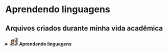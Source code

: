 # Aprendendo linguagens

## Arquivos criados durante minha vida acadêmica
<details>
	<summary>
		<b>
			<img src="Assets/img/aprendendo.png" width="25px"/>
			Aprendendo linguagens
		</b>
	</summary>
	<details style="margin-left:10%">
		<summary>
			<b> 
				<img src="Assets/img/c.png" width="25px"/>
				Aprendendo C
			</b>
		</summary>
		<a href="https://github.com/GuilhermeAmarilho/Arquivos/blob/master/AprendendoLinguagens/C/Exercicios_basicos/exercicios_basicos.c" style="margin-left:15%">Exercícios básicos</a>
		<br>
		<a href="https://github.com/GuilhermeAmarilho/Arquivos/blob/master/AprendendoLinguagens/C/Matriz_e_Vetor/exercicios_matrizes_vetores.c" style="margin-left:15%">Matrizes e vetores</a>
		<br>
		<a href="https://github.com/GuilhermeAmarilho/Arquivos/blob/master/AprendendoLinguagens/C/Numero_random/exercicio_random.c" style="margin-left:15%">Números randomicos</a>
		<br>
		<a href="https://github.com/GuilhermeAmarilho/Arquivos/blob/master/AprendendoLinguagens/C/Registros/exercicio_carro_sem_ponteiro.c" style="margin-left:15%">Registros</a>
		<br>
		<a href="https://github.com/GuilhermeAmarilho/Arquivos/blob/master/AprendendoLinguagens/C/Registro_ponteiro/exercicio_escola_Ponteiro.c" style="margin-left:15%">Ponteiro</a>
		<br>
		<a href="https://github.com/GuilhermeAmarilho/Arquivos/blob/master/AprendendoLinguagens/C/Projeto_Trade/trade.c" style="margin-left:15%">Projeto Trade</a>
		<br>
		<a href="https://github.com/GuilhermeAmarilho/Arquivos/blob/master/AprendendoLinguagens/C/Projeto_aproximacao_MonteCarlo/RELAT%C3%93RIO%20DE%20TRABALHO%20FINAL.c" style="margin-left:15%">Projeto aproximacao MonteCarlo</a>
		<br>
		<a href="" style="margin-left:15%"></a>
		<br>
	</details>
	<details style="margin-left:10%">
		<summary>
			<b> 
				<img src="Assets/img/github.png" width="25px"/>
				Aprendendo GIT - GITHUB
			</b>
		</summary>
		<a href="https://github.com/GuilhermeAmarilho/Arquivos/blob/master/AprendendoLinguagens/GIT-GITHUB/Comandos_Git.mkd" style="margin-left:15%">Comandos</a>
		<br>
	</details>
	<details style="margin-left:10%">
		<summary>
			<b> 
				<img src="Assets/img/java.png" width="25px"/>
				Aprendendo Java
			</b>
		</summary>
		<a href="https://github.com/GuilhermeAmarilho/Arquivos/blob/master/AprendendoLinguagens/Java/Vetores/Vetores.java" style="margin-left:15%">Vetores</a>
		<br>
		<a href="https://github.com/GuilhermeAmarilho/Arquivos/blob/master/AprendendoLinguagens/Java/Listas/listas.java" style="margin-left:15%">Listas</a>
		<br>
		<a href="https://github.com/GuilhermeAmarilho/Arquivos/blob/master/AprendendoLinguagens/Java/HashMap/hashMap.java" style="margin-left:15%">HashMap</a>
		<br>
		<a href="https://github.com/GuilhermeAmarilho/Arquivos/tree/master/AprendendoLinguagens/Java/Objetos" style="margin-left:15%">Orientação a objetos</a>
		<br>
		<a href="https://github.com/GuilhermeAmarilho/Arquivos/blob/master/AprendendoLinguagens/Java/Registros/registros.java" style="margin-left:15%">Registros</a>
		<br>
		<a href="https://github.com/GuilhermeAmarilho/Arquivos/blob/master/AprendendoLinguagens/Java/Heranca/Principal.java" style="margin-left:15%">Heranças</a>
		<br>
		<a href="https://github.com/GuilhermeAmarilho/Arquivos/tree/master/AprendendoLinguagens/Java/Associacao_classes" style="margin-left:15%">Associação entre classes</a>
		<br>
		<a href="https://github.com/GuilhermeAmarilho/Arquivos/tree/master/AprendendoLinguagens/Java/Classe_abstrata_polimorfismo" style="margin-left:15%">Polimorfismo e abstração</a>
		<br>
		<a href="https://github.com/GuilhermeAmarilho/Arquivos/blob/master/AprendendoLinguagens/Java/Conexao_BD/App.java" style="margin-left:15%">Java com Banco de Dados</a>
		<br>
		<a href="https://github.com/GuilhermeAmarilho/Arquivos/blob/master/AprendendoLinguagens/Java/Interface_grafica_JSwing/main/Principal.java" style="margin-left:15%">Interfaces gráficas</a>
		<br>
	</details>
	<details style="margin-left:10%">
		<summary>
			<b> 
				<img src="Assets/img/htmlcss.png" width="25px"/>
				Aprendendo HTML e CSS
			</b>
		</summary>
		<a href="https://github.com/GuilhermeAmarilho/Arquivos/tree/master/AprendendoLinguagens/Html-Css/Botoes_animado" style="margin-left:15%">Botoes animado</a>
		<a href="https://guilhermeamarilho.github.io/Arquivos/AprendendoLinguagens/Html-Css/Botoes_animado/" style="margin-left:15%">Demo</a>
		<br>
		<a href="https://github.com/GuilhermeAmarilho/Arquivos/tree/master/AprendendoLinguagens/Html-Css/Carousel" style="margin-left:15%">Carrossel de imagens</a>
		<a href="https://guilhermeamarilho.github.io/Arquivos/AprendendoLinguagens/Html-Css/Carousel/" style="margin-left:15%">Demo</a>
		<br>
		<a href="https://github.com/GuilhermeAmarilho/Arquivos/tree/master/AprendendoLinguagens/Html-Css/Carregamento_neon" style="margin-left:15%">Carregamento neon</a>
		<a href="https://guilhermeamarilho.github.io/Arquivos/AprendendoLinguagens/Html-Css/Carregamento_neon/" style="margin-left:15%">Demo</a>
		<br>
		<a href="https://github.com/GuilhermeAmarilho/Arquivos/tree/master/AprendendoLinguagens/Html-Css/Carrossel_Imagens" style="margin-left:15%">Carrossel de imagens automático</a>
		<a href="https://guilhermeamarilho.github.io/Arquivos/AprendendoLinguagens/Html-Css/Carrossel_Imagens" style="margin-left:15%">Demo</a>
		<br>
		<a href="https://github.com/GuilhermeAmarilho/Arquivos/tree/master/AprendendoLinguagens/Html-Css/Cartao_flutuante/" style="margin-left:15%">Cartão flutuante</a>
		<a href="https://guilhermeamarilho.github.io/Arquivos/AprendendoLinguagens/Html-Css/Cartao_flutuante/" style="margin-left:15%">Demo</a>
		<br>
		<a href="https://github.com/GuilhermeAmarilho/Arquivos/tree/master/AprendendoLinguagens/Html-Css/Home_netflix" style="margin-left:15%">Home Netflix</a>
		<a href="https://guilhermeamarilho.github.io/Arquivos/AprendendoLinguagens/Html-Css/Home_netflix" style="margin-left:15%">Demo</a>
		<br>
		<a href="https://github.com/GuilhermeAmarilho/Arquivos/tree/master/AprendendoLinguagens/Html-Css/guilhermeamarilho.github.io" style="margin-left:15%">Primeiro portifólio</a>
		<a href="https://guilhermeamarilho.github.io/Arquivos/AprendendoLinguagens/Html-Css/guilhermeamarilho.github.io" style="margin-left:15%">Demo</a>
		<br>
		<a href="https://github.com/GuilhermeAmarilho/Arquivos/tree/master/AprendendoLinguagens/Html-Css/Navbar_dropOptions" style="margin-left:15%">Navbar com drop</a>
		<a href="https://guilhermeamarilho.github.io/Arquivos/AprendendoLinguagens/Html-Css/Navbar_dropOptions" style="margin-left:15%">Demo</a>
		<br>
		<a href="https://github.com/GuilhermeAmarilho/Arquivos/tree/master/AprendendoLinguagens/Html-Css/Projeto_responsivo_cinema" style="margin-left:15%">Projeto responsivo cinema</a>
		<a href="https://guilhermeamarilho.github.io/Arquivos/AprendendoLinguagens/Html-Css/Projeto_responsivo_cinema" style="margin-left:15%">Demo</a>
		<br>
		<a href="https://github.com/GuilhermeAmarilho/Arquivos/tree/master/AprendendoLinguagens/Html-Css/Seletor_de_cores" style="margin-left:15%">Seletor de cores</a>
		<a href="https://guilhermeamarilho.github.io/Arquivos/AprendendoLinguagens/Html-Css/Seletor_de_cores" style="margin-left:15%">Demo</a>
		<br>
		<a href="https://github.com/GuilhermeAmarilho/Arquivos/tree/master/AprendendoLinguagens/Html-Css/Social_icon_glass" style="margin-left:15%">Cartão social vitrificado</a>
		<a href="https://guilhermeamarilho.github.io/Arquivos/AprendendoLinguagens/Html-Css/Social_icon_glass" style="margin-left:15%">Demo</a>
		<br>
		<a href="https://github.com/GuilhermeAmarilho/Arquivos/tree/master/AprendendoLinguagens/Html-Css/Texto_3d" style="margin-left:15%">Texto 3d</a>
		<a href="https://guilhermeamarilho.github.io/Arquivos/AprendendoLinguagens/Html-Css/Texto_3d" style="margin-left:15%">Demo</a>
		<br>
	</details>
	<details style="margin-left:10%">
		<summary>
			<b> 
				<img src="Assets/img/jquery.png" width="25px"/>
				Aprendendo JQuery
			</b>
		</summary>
		<a href="https://github.com/GuilhermeAmarilho/Arquivos/blob/master/AprendendoLinguagens/Jquery/Get_Starter/Funcao_base.js" style="margin-left:15%">Introdução</a>
		<br>
		<a href="https://github.com/GuilhermeAmarilho/Arquivos/blob/master/AprendendoLinguagens/Jquery/Imprimindo_mensagem/jquery/impressao.js" style="margin-left:15%">Imprimindo mensagem</a>
		<br>
		<a href="https://github.com/GuilhermeAmarilho/Arquivos/blob/master/AprendendoLinguagens/Jquery/Animando_div/index.html" style="margin-left:15%">Animações básicas</a>
		<br>
		<a href="https://github.com/GuilhermeAmarilho/Arquivos/blob/master/AprendendoLinguagens/Jquery/Manipulacao_eventos/index.html" style="margin-left:15%">Manipulação de eventos</a>
		<br>
		<a href="https://github.com/GuilhermeAmarilho/Arquivos/blob/master/AprendendoLinguagens/Jquery/Exemplo_json/Exemplo_dados_artistas.js" style="margin-left:15%">Exemplos de JSON</a>
		<br>
		<a href="https://github.com/GuilhermeAmarilho/Arquivos/blob/master/AprendendoLinguagens/Jquery/Carregando_JSon/index.html" style="margin-left:15%">Carregar JSON com JQuery</a>
		<br>
	</details>
	<details style="margin-left:10%">
		<summary>
			<b> 
				<img src="Assets/img/javascript.png" width="25px"/>
				Aprendendo JavaScript
			</b>
		</summary>
		<a href="https://github.com/GuilhermeAmarilho/Arquivos/tree/master/AprendendoLinguagens/Js/Strings/contagem%20de%20letra.html" style="margin-left:15%">Strings</a>
		<br>
		<a href="https://github.com/GuilhermeAmarilho/Arquivos/tree/master/AprendendoLinguagens/Js/Numeros_complexos/NumerosComplexos.js" style="margin-left:15%">Numeros complexos</a>
		<br>
		<a href="https://github.com/GuilhermeAmarilho/Arquivos/tree/master/AprendendoLinguagens/Js/Exercicios_JS" style="margin-left:15%">Lista de xercicios</a>
		<br>
		<a href="https://github.com/GuilhermeAmarilho/Arquivos/tree/master/AprendendoLinguagens/Js/Registros" style="margin-left:15%">Registros</a>
		<br>
		<a href="https://github.com/GuilhermeAmarilho/Arquivos/tree/master/AprendendoLinguagens/Js/Objetos" style="margin-left:15%">Orientação de objetos</a>
		<br>
		<a href="https://github.com/GuilhermeAmarilho/Arquivos/tree/master/AprendendoLinguagens/Js/Eventos_basico/index.html" style="margin-left:15%">Eventos básico</a>
		<br>
		<a href="https://github.com/GuilhermeAmarilho/Arquivos/tree/master/AprendendoLinguagens/Js/Eventos_cinema/trabalhodocinema.html" style="margin-left:15%">Eventos cinema</a>
		<br>
		<a href="https://github.com/GuilhermeAmarilho/Arquivos/tree/master/AprendendoLinguagens/Js/GoogleMaps/mapa.html" style="margin-left:15%">API Google Maps</a>
		<br>
		<a href="https://github.com/GuilhermeAmarilho/Arquivos/tree/master/AprendendoLinguagens/Js/Projeto_Letroca/trabalho%20letroca.html" style="margin-left:15%">Projeto letroca</a>
		<br>
		<a href="https://github.com/GuilhermeAmarilho/Arquivos/tree/master/AprendendoLinguagens/Js/Uno/uno%20modo%202.html" style="margin-left:15%">Projeto final - Uno</a>
		<br>
	</details>
	<details style="margin-left:10%">
		<summary>
			<b> 
				<img src="Assets/img/markdown.png" width="25px"/>
				Aprendendo MarkDown
			</b>
		</summary>
		<a href="https://github.com/GuilhermeAmarilho/Arquivos/tree/master/AprendendoLinguagens/Markdown/Comandos_MarkDown.mkd" style="margin-left:15%">Aprendendo MarkDown</a>
	</details>
	<details style="margin-left:10%">
		<summary>
			<b> 
				<img src="Assets/img/sql.png" width="25px"/>
				Aprendendo SQL
			</b>
		</summary>
		<a href="https://github.com/GuilhermeAmarilho/Arquivos/tree/master/AprendendoLinguagens/Sql/Aprendendo_consultas/lista05.sql" style="margin-left:15%">Aprendendo Consultas</a>
		<br>
		<a href="https://github.com/GuilhermeAmarilho/Arquivos/tree/master/AprendendoLinguagens/Sql/Tabela_amigos/Tabela-amigos.sql" style="margin-left:15%">Tabela amigos</a>
		<br>
		<a href="https://github.com/GuilhermeAmarilho/Arquivos/tree/master/AprendendoLinguagens/Sql/Tabela_empresa/Tabela-empresa.sql" style="margin-left:15%">Tabela empresa</a>
		<br>
		<a href="https://github.com/GuilhermeAmarilho/Arquivos/tree/master/AprendendoLinguagens/Sql/Tabela_escola/SQL-Escola.sql" style="margin-left:15%">Tabela escola</a>
		<br>
		<a href="https://github.com/GuilhermeAmarilho/Arquivos/tree/master/AprendendoLinguagens/Sql/Tabela_EuCosinheiro/SQL-eucozinho.sql" style="margin-left:15%">Tabela EuCosinheiro</a>
		<br>
		<a href="https://github.com/GuilhermeAmarilho/Arquivos/tree/master/AprendendoLinguagens/Sql/Tabela_EverNote/Tabela-evernote.sql" style="margin-left:15%">Tabela EverNote</a>
		<br>
		<a href="https://github.com/GuilhermeAmarilho/Arquivos/tree/master/AprendendoLinguagens/Sql/Tabela_loja/base.sql" style="margin-left:15%">Tabela loja</a>
		<br>
		<a href="https://github.com/GuilhermeAmarilho/Arquivos/tree/master/AprendendoLinguagens/Sql/Tabela_produto/tabela-produto.sql" style="margin-left:15%">Tabela produto</a>
		<br>
		<a href="https://github.com/GuilhermeAmarilho/Arquivos/tree/master/AprendendoLinguagens/Sql/Tabela_uber/Tabela-uber.sql" style="margin-left:15%">Tabela uber</a>
		<br>
	</details>
	<details style="margin-left:10%">
		<summary>
			<b> 
				<img src="Assets/img/python.png" width="25px"/>
				Aprendendo python
			</b>
		</summary>
		<a href="https://github.com/GuilhermeAmarilho/Arquivos/blob/master/AprendendoLinguagens/Python/Comandos_Basicos/main.py" style="margin-left:15%">Comandos básicos</a>
		<br>
		<a href="https://github.com/GuilhermeAmarilho/Arquivos/blob/master/AprendendoLinguagens/Python/Entrada_E_Saida/main.py" style="margin-left:15%">Entradas e saidas</a>
		<br>
		<a href="https://github.com/GuilhermeAmarilho/Arquivos/blob/master/AprendendoLinguagens/Python/Estrutura_Condicional/main.py" style="margin-left:15%">Estrutura condicional</a>
		<br>
		<a href="https://github.com/GuilhermeAmarilho/Arquivos/blob/master/AprendendoLinguagens/Python/Extrutura_De_Repeticao/main.py" style="margin-left:15%">Extrutura de repeticao</a>
		<br>
		<a href="https://github.com/GuilhermeAmarilho/Arquivos/blob/master/AprendendoLinguagens/Python/Strings/main.py" style="margin-left:15%">Strings</a>
		<br>
		<a href="https://github.com/GuilhermeAmarilho/Arquivos/blob/master/AprendendoLinguagens/Python/Sequencias/main.py" style="margin-left:15%">Sequências</a>
		<br>
		<a href="https://github.com/GuilhermeAmarilho/Arquivos/blob/master/AprendendoLinguagens/Python/Listas/main.py" style="margin-left:15%">Listas</a>
		<br>
		<a href="https://github.com/GuilhermeAmarilho/Arquivos/blob/master/AprendendoLinguagens/Python/Procedimentos/main.py" style="margin-left:15%">Procedimentos</a>
		<br>
		<a href="https://github.com/GuilhermeAmarilho/Arquivos/blob/master/AprendendoLinguagens/Python/Funcoes/main.py" style="margin-left:15%">Funções</a>
		<br>
		<a href="https://github.com/GuilhermeAmarilho/Arquivos/blob/master/AprendendoLinguagens/Python/Matrizes/main.py" style="margin-left:15%">Matrizes</a>
		<br>
		<a href="https://github.com/GuilhermeAmarilho/Arquivos/blob/master/AprendendoLinguagens/Python/Arquivos/main.py" style="margin-left:15%">Arquivos</a>
		<br>
		<a href="https://github.com/GuilhermeAmarilho/Arquivos/blob/master/AprendendoLinguagens/Python/Orientacao_A_Objetos/main.py" style="margin-left:15%">Orientação a objetos</a>
		<br>
		<a href="https://github.com/GuilhermeAmarilho/Arquivos/blob/master/AprendendoLinguagens/Python/Arquivos_Com_POO/main.py" style="margin-left:15%">Arquivos com POO</a>
		<br>
		<a href="https://github.com/GuilhermeAmarilho/Arquivos/blob/master/AprendendoLinguagens/Python/Bibliotecas/main.py" style="margin-left:15%">Pyxel</a>
		<br>
		<a href="https://github.com/GuilhermeAmarilho/Arquivos/blob/master/AprendendoLinguagens/Python/DB_PostgreSQL/main.py" style="margin-left:15%">Banco de dados PostgreSQL</a>
		<br>
		<a href="https://github.com/GuilhermeAmarilho/Arquivos/blob/master/AprendendoLinguagens/Python/Bibliotecas" style="margin-left:15%">Bibliotecas para python</a>
	</details>
</details>
